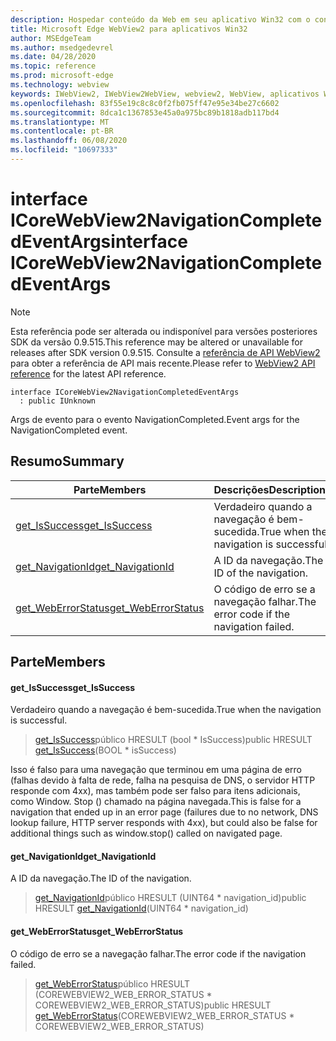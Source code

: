 ```yaml
---
description: Hospedar conteúdo da Web em seu aplicativo Win32 com o controle WebView2 do Microsoft Edge
title: Microsoft Edge WebView2 para aplicativos Win32
author: MSEdgeTeam
ms.author: msedgedevrel
ms.date: 04/28/2020
ms.topic: reference
ms.prod: microsoft-edge
ms.technology: webview
keywords: IWebView2, IWebView2WebView, webview2, WebView, aplicativos Win32, Win32, Edge, ICoreWebView2, ICoreWebView2Controller, controle do navegador, HTML Edge
ms.openlocfilehash: 83f55e19c8c8c0f2fb075ff47e95e34be27c6602
ms.sourcegitcommit: 8dca1c1367853e45a0a975bc89b1818adb117bd4
ms.translationtype: MT
ms.contentlocale: pt-BR
ms.lasthandoff: 06/08/2020
ms.locfileid: "10697333"
---
```

# <span data-ttu-id="7fb5f-104">interface ICoreWebView2NavigationCompletedEventArgs</span><span class="sxs-lookup"><span data-stu-id="7fb5f-104">interface ICoreWebView2NavigationCompletedEventArgs</span></span> 

> [!NOTE]
> <span data-ttu-id="7fb5f-105">Esta referência pode ser alterada ou indisponível para versões posteriores SDK da versão 0.9.515.</span><span class="sxs-lookup"><span data-stu-id="7fb5f-105">This reference may be altered or unavailable for releases after SDK version 0.9.515.</span></span> <span data-ttu-id="7fb5f-106">Consulte a [referência de API WebView2](../../../webview2-api-reference.md) para obter a referência de API mais recente.</span><span class="sxs-lookup"><span data-stu-id="7fb5f-106">Please refer to [WebView2 API reference](../../../webview2-api-reference.md) for the latest API reference.</span></span>

```
interface ICoreWebView2NavigationCompletedEventArgs
  : public IUnknown
```

<span data-ttu-id="7fb5f-107">Args de evento para o evento NavigationCompleted.</span><span class="sxs-lookup"><span data-stu-id="7fb5f-107">Event args for the NavigationCompleted event.</span></span>

## <span data-ttu-id="7fb5f-108">Resumo</span><span class="sxs-lookup"><span data-stu-id="7fb5f-108">Summary</span></span>

 <span data-ttu-id="7fb5f-109">Parte</span><span class="sxs-lookup"><span data-stu-id="7fb5f-109">Members</span></span>                        | <span data-ttu-id="7fb5f-110">Descrições</span><span class="sxs-lookup"><span data-stu-id="7fb5f-110">Descriptions</span></span>
--------------------------------|---------------------------------------------
[<span data-ttu-id="7fb5f-111">get_IsSuccess</span><span class="sxs-lookup"><span data-stu-id="7fb5f-111">get_IsSuccess</span></span>](#get_issuccess) | <span data-ttu-id="7fb5f-112">Verdadeiro quando a navegação é bem-sucedida.</span><span class="sxs-lookup"><span data-stu-id="7fb5f-112">True when the navigation is successful.</span></span>
[<span data-ttu-id="7fb5f-113">get_NavigationId</span><span class="sxs-lookup"><span data-stu-id="7fb5f-113">get_NavigationId</span></span>](#get_navigationid) | <span data-ttu-id="7fb5f-114">A ID da navegação.</span><span class="sxs-lookup"><span data-stu-id="7fb5f-114">The ID of the navigation.</span></span>
[<span data-ttu-id="7fb5f-115">get_WebErrorStatus</span><span class="sxs-lookup"><span data-stu-id="7fb5f-115">get_WebErrorStatus</span></span>](#get_weberrorstatus) | <span data-ttu-id="7fb5f-116">O código de erro se a navegação falhar.</span><span class="sxs-lookup"><span data-stu-id="7fb5f-116">The error code if the navigation failed.</span></span>

## <span data-ttu-id="7fb5f-117">Parte</span><span class="sxs-lookup"><span data-stu-id="7fb5f-117">Members</span></span>

#### <span data-ttu-id="7fb5f-118">get_IsSuccess</span><span class="sxs-lookup"><span data-stu-id="7fb5f-118">get_IsSuccess</span></span> 

<span data-ttu-id="7fb5f-119">Verdadeiro quando a navegação é bem-sucedida.</span><span class="sxs-lookup"><span data-stu-id="7fb5f-119">True when the navigation is successful.</span></span>

> <span data-ttu-id="7fb5f-120">[get_IsSuccess](#get_issuccess)público HRESULT (bool \* IsSuccess)</span><span class="sxs-lookup"><span data-stu-id="7fb5f-120">public HRESULT [get_IsSuccess](#get_issuccess)(BOOL \* isSuccess)</span></span>

<span data-ttu-id="7fb5f-121">Isso é falso para uma navegação que terminou em uma página de erro (falhas devido à falta de rede, falha na pesquisa de DNS, o servidor HTTP responde com 4xx), mas também pode ser falso para itens adicionais, como Window. Stop () chamado na página navegada.</span><span class="sxs-lookup"><span data-stu-id="7fb5f-121">This is false for a navigation that ended up in an error page (failures due to no network, DNS lookup failure, HTTP server responds with 4xx), but could also be false for additional things such as window.stop() called on navigated page.</span></span>

#### <span data-ttu-id="7fb5f-122">get_NavigationId</span><span class="sxs-lookup"><span data-stu-id="7fb5f-122">get_NavigationId</span></span> 

<span data-ttu-id="7fb5f-123">A ID da navegação.</span><span class="sxs-lookup"><span data-stu-id="7fb5f-123">The ID of the navigation.</span></span>

> <span data-ttu-id="7fb5f-124">[get_NavigationId](#get_navigationid)público HRESULT (UINT64 \* navigation_id)</span><span class="sxs-lookup"><span data-stu-id="7fb5f-124">public HRESULT [get_NavigationId](#get_navigationid)(UINT64 \* navigation_id)</span></span>

#### <span data-ttu-id="7fb5f-125">get_WebErrorStatus</span><span class="sxs-lookup"><span data-stu-id="7fb5f-125">get_WebErrorStatus</span></span> 

<span data-ttu-id="7fb5f-126">O código de erro se a navegação falhar.</span><span class="sxs-lookup"><span data-stu-id="7fb5f-126">The error code if the navigation failed.</span></span>

> <span data-ttu-id="7fb5f-127">[get_WebErrorStatus](#get_weberrorstatus)público HRESULT (COREWEBVIEW2_WEB_ERROR_STATUS \* COREWEBVIEW2_WEB_ERROR_STATUS)</span><span class="sxs-lookup"><span data-stu-id="7fb5f-127">public HRESULT [get_WebErrorStatus](#get_weberrorstatus)(COREWEBVIEW2_WEB_ERROR_STATUS \* COREWEBVIEW2_WEB_ERROR_STATUS)</span></span>

